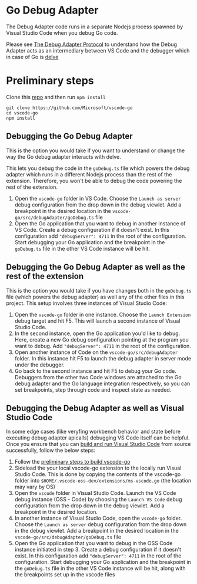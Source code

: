 # Go Debug Adapter

The Debug Adapter code runs in a separate Nodejs process spawned by Visual Studio Code when you debug Go code.

Please see [The Debug Adapter Protocol](https://code.visualstudio.com/blogs/2018/08/07/debug-adapter-protocol-website) to understand how the Debug Adapter acts as an intermediary between VS Code and the debugger which in case of Go is [delve](https://github.com/derekparker/delve)

# Preliminary steps

Clone this [repo](https://github.com/Microsoft/vscode-go) and then run `npm install`

```
git clone https://github.com/Microsoft/vscode-go
cd vscode-go
npm install
```

## Debugging the Go Debug Adapter

This is the option you would take if you want to understand or change the way the Go debug adapter interacts with delve.

This lets you debug the code in the `goDebug.ts` file which powers the debug adapter which runs in a different Nodejs process than the rest of the extension.
Therefore, you won't be able to debug the code powering the rest of the extension. 

1. Open the `vscode-go` folder in VS Code. Choose the `Launch as server` debug configuration from the drop down in the debug viewlet. Add a breakpoint in the desired location in the `vscode-go/src/debugAdapter/goDebug.ts` file
2. Open the Go application that you want to debug in another instance of VS Code. Create a debug configuration if it doesn't exist. In this configuration add `"debugServer": 4711` in the root of the configuration. Start debugging your Go application and the breakpoint in the `goDebug.ts` file in the other VS Code instance will be hit.

## Debugging the Go Debug Adapter as well as the rest of the extension

This is the option you would take if you have changes both in the `goDebug.ts` file (which powers the debug adapter) as well any of the other files in this project.
This setup involves three instances of Visual Studio Code:

1. Open the `vscode-go` folder in one instance. Choose the `Launch Extension` debug target and hit F5. This will launch a second instance of Visual Studio Code.
2. In the second instance, open the Go application you'd like to debug. Here, create a new Go debug configuration pointing at the program you want to debug. Add `"debugServer": 4711` in the root of the configuration.
3. Open another instance of Code on the `vscode-go/src/debugAdapter` folder. In this instance hit F5 to launch the debug adapter in server mode under the debugger.
4. Go back to the second instance and hit F5 to debug your Go code. Debuggers from the other two Code windows are attached to the Go debug adapter and the Go language integration respectively, so you can set breakpoints, step through code and inspect state as needed.

## Debugging the Debug Adapter as well as Visual Studio Code

In some edge cases (like veryfing workbench behavior and state before executing debug adapter apicalls) debugging VS Code itself can be helpful. Once you ensure that you can [build and run Visual Studio Code](https://github.com/Microsoft/vscode/wiki/How-to-Contribute#build-and-run) from source successfully, follow the below steps:

1. Follow the [preliminary steps to build vscode-go](#preliminary-steps)
2. Sideload the your local vscode-go extension to the locally run Visual Studio Code. This is done by copying the contents of the vscode-go folder into `$HOME/.vscode-oss-dev/extensions/ms-vscode.go` (the location may vary by OS)
3. Open the `vscode` folder in Visual Studio Code. Launch the VS Code debug instance (OSS - Code) by choosing the `Launch VS Code` debug configuration from the drop down in the debug viewlet. Add a breakpoint in the desired location.
4. In another instance of Visual Studio Code, open the `vscode-go` folder. Choose the `Launch as server` debug configuration from the drop down in the debug viewlet. Add a breakpoint in the desired location in the `vscode-go/src/debugAdapter/goDebug.ts` file
5. Open the Go application that you want to debug in the OSS Code instance initiated in step 3. Create a debug configuration if it doesn't exist. In this configuration add `"debugServer": 4711` in the root of the configuration. Start debugging your Go application and the breakpoint in the `goDebug.ts` file in the other VS Code instance will be hit, along with the breakpoints set up in the vscode files



